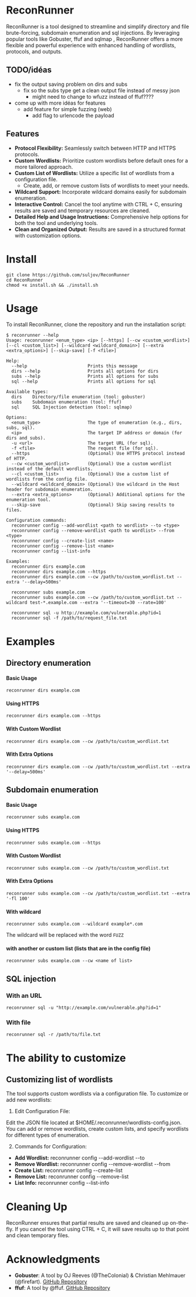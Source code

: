 # ReconRunner

ReconRunner is a tool designed to streamline and simplify directory and file brute-forcing, subdomain enumeration and sql injections. By leveraging popular tools like Gobuster, ffuf and sqlmap   , ReconRunner offers a more flexible and powerful experience with enhanced handling of wordlists, protocols, and outputs.

## **TODO/idéas**
* fix the output saving problem on dirs and subs
    * fix so the subs type get a clean output file instead of messy json
      * might need to change to wfuzz instead of ffuf????
* come up with more idéas for features
  * add feature for simple fuzzing (web)
    * add flag to urlencode the payload


## Features

* **Protocol Flexibility:** Seamlessly switch between HTTP and HTTPS protocols.
* **Custom Wordlists:** Prioritize custom wordlists before default ones for a more tailored approach.
* **Custom List of Wordlists:** Utilize a specific list of wordlists from a configuration file.
  * Create, add, or remove custom lists of wordlists to meet your needs.
* **Wildcard Support:** Incorporate wildcard domains easily for subdomain enumeration.
* **Interactive Control:** Cancel the tool anytime with CTRL + C, ensuring results are saved and temporary resources are cleaned.
* **Detailed Help and Usage Instructions:** Comprehensive help options for both the tool and underlying tools.
* **Clean and Organized Output:** Results are saved in a structured format with customization options.



# **Install**

```
git clone https://github.com/suljov/ReconRunner
cd ReconRunner
chmod +x install.sh && ./install.sh
```

# **Usage**
To install ReconRunner, clone the repository and run the installation script:
```
$ reconrunner --help         
Usage: reconrunner <enum_type> <ip> [--https] [--cw <custom_wordlist>] [--cl <custom_list>] [--wildcard <wildcard_domain>] [--extra <extra_options>] [--skip-save] [-f <file>]

Help:
  --help                       Prints this message
  dirs --help                  Prints all options for dirs
  subs --help                  Prints all options for subs
  sql --help                   Prints all options for sql

Available types:
  dirs    Directory/file enumeration (tool: gobuster)
  subs    Subdomain enumeration (tool: ffuf)
  sql     SQL Injection detection (tool: sqlmap)

Options:
  <enum_type>                  The type of enumeration (e.g., dirs, subs, sql).
  <ip>                         The target IP address or domain (for dirs and subs).
  -u <url>                     The target URL (for sql).
  -f <file>                    The request file (for sql).
  --https                      (Optional) Use HTTPS protocol instead of HTTP.
  --cw <custom_wordlist>       (Optional) Use a custom wordlist instead of the default wordlists.
  --cl <custom_list>           (Optional) Use a custom list of wordlists from the config file.
  --wildcard <wildcard_domain> (Optional) Use wildcard in the Host header for subdomain enumeration.
  --extra <extra_options>      (Optional) Additional options for the enumeration tool.
  --skip-save                  (Optional) Skip saving results to files.

Configuration commands:
  reconrunner config --add-wordlist <path to wordlist> --to <type>
  reconrunner config --remove-wordlist <path to wordlist> --from <type>
  reconrunner config --create-list <name>
  reconrunner config --remove-list <name>
  reconrunner config --list-info

Examples:
  reconrunner dirs example.com
  reconrunner dirs example.com --https
  reconrunner dirs example.com --cw /path/to/custom_wordlist.txt --extra '--delay=500ms'

  reconrunner subs example.com
  reconrunner subs example.com --cw /path/to/custom_wordlist.txt --wildcard test-*.example.com --extra '--timeout=30 --rate=100'

  reconrunner sql -u http://example.com/vulnerable.php?id=1
  reconrunner sql -f /path/to/request_file.txt
```

# **Examples**

## Directory enumeration

#### Basic Usage
```
reconrunner dirs example.com
```
#### Using HTTPS
```
reconrunner dirs example.com --https
```
#### With Custom Wordlist
```
reconrunner dirs example.com --cw /path/to/custom_wordlist.txt
```
#### With Extra Options
```
reconrunner dirs example.com --cw /path/to/custom_wordlist.txt --extra '--delay=500ms'
```

## Subdomain enumeration

#### Basic Usage
```
reconrunner subs example.com
```
#### Using HTTPS
```
reconrunner subs example.com --https
```
#### With Custom Wordlist
```
reconrunner subs example.com --cw /path/to/custom_wordlist.txt
```
#### With Extra Options
```
reconrunner subs example.com --cw /path/to/custom_wordlist.txt --extra '-fl 100'
```
#### With wildcard
```
reconrunner subs example.com --wildcard example*.com
```
The wildcard will be replaced with the word `FUZZ`
#### with another or custom list (lists that are in the config file)
```
reconrunner subs example.com --cw <name of list>
```
## SQL injection
### With an URL
```
reconrunner sql -u "http://example.com/vulnerable.php?id=1"
```
### With file
```
reconrunner sql -r /path/to/file.txt
```

# **The ability to customize**

## Customizing list of wordlists
The tool supports custom wordlists via a configuration file. To customize or add new wordlists:

1. Edit Configuration File:

Edit the JSON file located at $HOME/.reconrunner/wordlists-config.json. You can add or remove wordlists, create custom lists, and specify wordlists for different types of enumeration.

2. Commands for Configuration:

* **Add Wordlist:** reconrunner config --add-wordlist <path to wordlist> --to <type>
* **Remove Wordlist:** reconrunner config --remove-wordlist <path to wordlist> --from <type>
* **Create List:** reconrunner config --create-list <name>
* **Remove List:** reconrunner config --remove-list <name>
* **List Info:** reconrunner config --list-info
        

# **Cleaning Up**
ReconRunner ensures that partial results are saved and cleaned up on-the-fly. If you cancel the tool using CTRL + C, it will save results up to that point and clean temporary files.


# **Acknowledgments**
* **Gobuster**: A tool by OJ Reeves (@TheColonial) & Christian Mehlmauer (@firefart). [GitHub Repository](https://github.com/OJ/gobuster)
* **ffuf**: A tool by @ffuf. [GitHub Repository](https://github.com/ffuf/ffuf)



